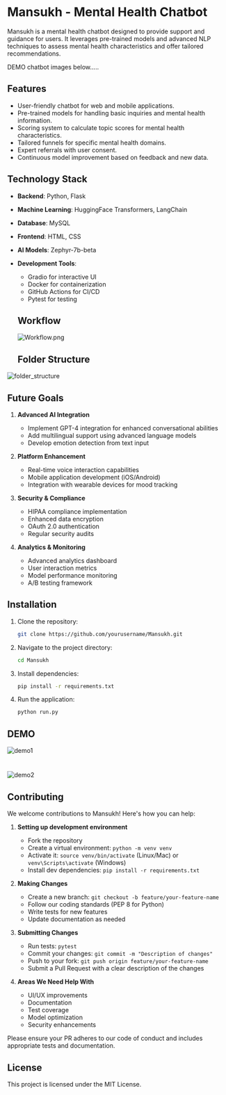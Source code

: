 # Mansukh - Mental Health Chatbot

Mansukh is a mental health chatbot designed to provide support and guidance for users. It leverages pre-trained models and advanced NLP techniques to assess mental health characteristics and offer tailored recommendations.

DEMO chatbot images below.....

## Features
- User-friendly chatbot for web and mobile applications.
- Pre-trained models for handling basic inquiries and mental health information.
- Scoring system to calculate topic scores for mental health characteristics.
- Tailored funnels for specific mental health domains.
- Expert referrals with user consent.
- Continuous model improvement based on feedback and new data.

## Technology Stack
- **Backend**: Python, Flask
- **Machine Learning**: HuggingFace Transformers, LangChain
- **Database**: MySQL
- **Frontend**: HTML, CSS
- **AI Models**: Zephyr-7b-beta
- **Development Tools**: 
  - Gradio for interactive UI
  - Docker for containerization
  - GitHub Actions for CI/CD
  - Pytest for testing

  ## Workflow
  ![Workflow.png](static/workflow.png)

  ## Folder Structure
![folder_structure ](static/folder_structure.png)

## Future Goals
1. **Advanced AI Integration**
   - Implement GPT-4 integration for enhanced conversational abilities
   - Add multilingual support using advanced language models
   - Develop emotion detection from text input

2. **Platform Enhancement**
   - Real-time voice interaction capabilities
   - Mobile application development (iOS/Android)
   - Integration with wearable devices for mood tracking

3. **Security & Compliance**
   - HIPAA compliance implementation
   - Enhanced data encryption
   - OAuth 2.0 authentication
   - Regular security audits

4. **Analytics & Monitoring**
   - Advanced analytics dashboard
   - User interaction metrics
   - Model performance monitoring
   - A/B testing framework

## Installation
1. Clone the repository:
   ```bash
   git clone https://github.com/yourusername/Mansukh.git
   ```
2. Navigate to the project directory:
   ```bash
   cd Mansukh
   ```
3. Install dependencies:
   ```bash
   pip install -r requirements.txt
   ```
4. Run the application:
   ```bash
   python run.py
   ```

## DEMO
![demo1](static/demo_page1.png)



#
![demo2](static/demo_page2.png)


## Contributing
We welcome contributions to Mansukh! Here's how you can help:

1. **Setting up development environment**
   - Fork the repository
   - Create a virtual environment: `python -m venv venv`
   - Activate it: `source venv/bin/activate` (Linux/Mac) or `venv\Scripts\activate` (Windows)
   - Install dev dependencies: `pip install -r requirements.txt`

2. **Making Changes**
   - Create a new branch: `git checkout -b feature/your-feature-name`
   - Follow our coding standards (PEP 8 for Python)
   - Write tests for new features
   - Update documentation as needed

3. **Submitting Changes**
   - Run tests: `pytest`
   - Commit your changes: `git commit -m "Description of changes"`
   - Push to your fork: `git push origin feature/your-feature-name`
   - Submit a Pull Request with a clear description of the changes

4. **Areas We Need Help With**
   - UI/UX improvements
   - Documentation
   - Test coverage
   - Model optimization
   - Security enhancements

Please ensure your PR adheres to our code of conduct and includes appropriate tests and documentation.

## License
This project is licensed under the MIT License.
